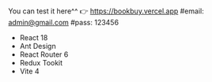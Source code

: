 You can test it here^^ 👉 https://bookbuy.vercel.app
#email: admin@gmail.com #pass: 123456
- React 18
- Ant Design
- React Router 6
- Redux Tookit
- Vite 4
